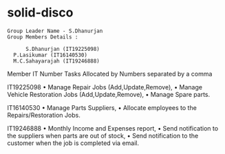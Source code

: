 # solid-disco
	Group Leader Name - S.Dhanurjan
	Group Members Details :
	
          S.Dhanurjan (IT19225098)
	  P.Lasikumar (IT16140530)
	  M.C.Sahayarajah (IT19246888)
	  
	  
	  
Member IT Number	Tasks Allocated by Numbers separated by a comma

IT19225098		•	Manage Repair Jobs (Add,Update,Remove), 
                	•	Manage Vehicle Restoration Jobs (Add,Update,Remove), 
                	•	Manage Spare parts.
                
IT16140530		•	Manage Parts Suppliers, 
                	•	Allocate employees to the Repairs/Restoration Jobs.
                
IT19246888		•	Monthly Income and Expenses report, 
                	•	Send notification to the suppliers when parts are out of stock,
                	•	Send notification to the customer when the job is completed via email.
